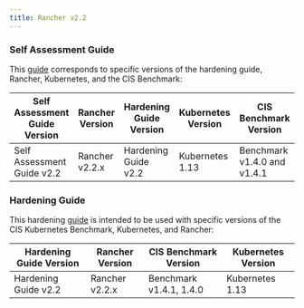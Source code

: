 ```yaml
---
title: Rancher v2.2
---
```


### Self Assessment Guide

This [guide](../reference-guides/rancher-security/rancher-v2.2-hardening-guides/self-assessment-guide-with-cis-v1.4-benchmark.md) corresponds to specific versions of the hardening guide, Rancher, Kubernetes, and the CIS Benchmark:

Self Assessment Guide Version | Rancher Version | Hardening Guide Version | Kubernetes Version | CIS Benchmark Version
---------------------------|----------|---------|-------|-----
Self Assessment Guide v2.2 | Rancher v2.2.x | Hardening Guide v2.2 | Kubernetes 1.13 | Benchmark v1.4.0 and v1.4.1

### Hardening Guide

This hardening [guide](../reference-guides/rancher-security/rancher-v2.2-hardening-guides/hardening-guide-with-cis-v1.4-benchmark.md) is intended to be used with specific versions of the CIS Kubernetes Benchmark, Kubernetes, and Rancher:

Hardening Guide Version | Rancher Version | CIS Benchmark Version | Kubernetes Version
------------------------|----------------|-----------------------|------------------
Hardening Guide v2.2 | Rancher v2.2.x | Benchmark v1.4.1, 1.4.0 | Kubernetes 1.13
